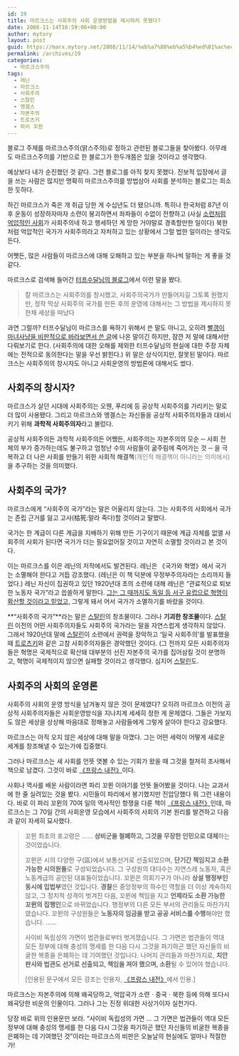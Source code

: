 ```yaml
---
id: 19
title: 마르크스는 사회주의 사회 운영방법을 제시하지 못했다?
date: 2008-11-14T16:59:06+00:00
author: mytory
layout: post
guid: https://marx.mytory.net/2008/11/14/%eb%a7%88%eb%a5%b4%ed%81%ac%ec%8a%a4%eb%8a%94-%ec%82%ac%ed%9a%8c%ec%a3%bc%ec%9d%98-%ec%82%ac%ed%9a%8c-%ec%9a%b4%ec%98%81%eb%b0%a9%eb%b2%95%ec%9d%84-%ec%a0%9c%ec%8b%9c%ed%95%98%ec%a7%80-%eb%aa%bb/
permalink: /archives/19
categories:
  - 마르크스주의
tags:
  - 레닌
  - 마르크스
  - 사회주의
  - 스탈린
  - 엥겔스
  - 자본주의
  - 트로츠키
  - 파리 꼬뮌
---
```

블로그 주제를 마르크스주의(맑스주의)로 정하고 관련된 블로그들을 찾아봤다. 아무래도 마르크스주의를 기반으로 한 블로그가 한두개쯤은 있을 것이라고 생각했다.

예상보다 내가 순진했던 것 같다. 그런 블로그를 아직 찾지 못했다. 진보적 입장에서 글을 쓰는 사람은 많지만 명확히 마르크스주의를 방법삼아 사회를 분석하는 블로그는 희소한 듯하다.

하긴 마르크스가 죽은 개 취급 당한 게 수십년도 더 됐으니까. 특히나 한국처럼 87년 이후 운동이 성장하자마자 소련이 붕괴하면서 좌파들이 수없이 전향하고 (사실 <a href="http://wspaper.org/0_view.php?urn=urn%3Anewsml%3Acounterfire.or.kr%3A20070320T222920%2B0900%3Ac36-capitapALussr%3A1U" target="_blank" title="[옛 소련과 사회주의]로 이동">소련처럼 억압적인 사회</a>가 사회주의네 하고 행세하던 게 망한 거야말로 경축할만한 일이다) 북한처럼 억압적인 국가가 사회주의라고 자처하고 있는 상황에서 그럴 법한 일이라는 생각도 든다.

어쨋든, 많은 사람들이 마르크스에 대해 오해하고 있는 부분을 하나씩 말하는 게 좋을 것 같다.

마르크스로 검색해 들어간 <a href="http://pscsudal.tistory.com/123" target="_blank" title="[수달의 Something else?!의 해당 글]로 이동">터프수달님의 블로그</a>에서 이런 말을 봤다.

> 칼 마르크스는 사회주의를 창시했고, 사회주의국가가 만들어지길 그토록 원했지만, 정작 막상 사회주의 국가를 만든 후의 운영에 대해서는 그 방법을 제시하지 못한채 세상을 떠났다

과연 그럴까? 터프수달님이 마르크스를 욕하기 위해서 쓴 말도 아니고, 오히려 <a href="http://pscsudal.tistory.com/123" target="_blank">빨갱이 마녀사냥을 비판적으로 바라보면서 쓴 글</a>에 나온 말이긴 하지만, 잠깐 저 말에 대해서만 다뤄보기로 한다. (사회주의에 대한 오해를 제외한 터프수달님의 현실에 대한 주장 자체에는 전적으로 동의한다는 말을 우선 밝힌다.) 위 말은 상식이지만, 잘못된 말이다. 마르크스는 사회주의의 창시자도 아니고 사회운영의 방법론에 대해서도 썼다.

## 사회주의 창시자?

마르크스가 살던 시대에 사회주의는 오웬, 푸리에 등 공상적 사회주의를 가리키는 말로 더 많이 사용됐다. 그리고 마르크스와 엥겔스는 자신들을 공상적 사회주의자들과 대비시키기 위해 **과학적 사회주의자**라고 불렀다.

공상적 사회주의든 과학적 사회주의든 어쨌든, 사회주의는 자본주의의 모순 ─ 사회 전체의 부가 증가하는데도 불구하고 엄청난 수의 사람들이 굶주림에 죽어가는 것 ─ 을 극복하고 더 나은 사회를 만들기 위한 사회적 해결책<font color="gray">(개인적 해결책이 아니라는 의미에서)</font>을 추구하는 것을 의미했다.

## 사회주의 국가?

마르크스에게 “사회주의 국가”라는 말은 어울리지 않는다. 그는 사회주의 사회에서 국가는 존립 근거를 잃고 고사(枯死:말라 죽다)할 것이라고 말했다.

국가는 한 계급이 다른 계급을 지배하기 위해 만든 기구이기 때문에 계급 자체를 없앨 사회주의 사회가 된다면 국가가 더는 필요없어질 것이고 자연히 소멸할 것이라고 본 것이다.

이는 마르크스를 이은 레닌의 저작에서도 발견된다. 레닌은 《국가와 혁명》에서 국가는 소멸해야 한다고 거듭 강조했다. (레닌은 이 책 덕분에 무정부주의자라는 소리까지 들었다.) 레닌 자신이 집권하고 있던 1920년대 초의 소련에 대해 레닌은 “관료적으로 퇴보한 노동자 국가”라고 씁쓸하게 말한다. <a href="http://wspaper.org/0_view.php?urn=urn%3Anewsml%3Acounterfire.or.kr%3A20070612T221746%2B0900%3Ac48-RSSR%3A1U" title="[러시아 혁명은 왜 실패했는가?]로 이동" target="_blank">그는 그 때까지도 독일 등 서구 유럽으로 혁명이 확산할 것이라고 믿었고,</a> 그렇게 돼서 어서 국가가 소멸하기를 바랐을 것이다. 

**“사회주의 국가”**라는 말은 <a href="http://wspaper.org/0_view.php?urn=urn%3Anewsml%3Acounterfire.or.kr%3A20070612T222248%2B0900%3Ac48-marxismStaline%3A1U" title="[스탈린주의의 성격]으로 이동" target="_blank">스탈린</a>의 창조물이다. 그러나 **기괴한 창조물**이다. <a href="http://wspaper.org/0_view.php?urn=urn%3Anewsml%3Acounterfire.or.kr%3A20070612T222248%2B0900%3Ac48-marxismStaline%3A1U" title="[스탈린주의의 성격]으로 이동" target="_blank">스탈린</a> 이전의 어떤 사회주의자들도 사회주의 국가라는 말을 자연스럽게 생각하지 않았다. 그래서 1920년대 말에 <a href="http://wspaper.org/0_view.php?urn=urn%3Anewsml%3Acounterfire.or.kr%3A20070612T222248%2B0900%3Ac48-marxismStaline%3A1U" title="[스탈린주의의 성격]으로 이동" target="_blank">스탈린</a>이 소련에서 권력을 장악하고 ‘일국 사회주의’를 발표했을 때 <a href="http://wspaper.org/0_view.php?urn=urn%3Anewsml%3Acounterfire.or.kr%3A20040907T000000%2B0900%3Aw13.0-254" title="[트로츠키는 누구였는가?]로 이동" target="_blank">트로츠키</a>와 같은 고참 사회주의자들은 경악했던 것이다. (그 전까지 모든 사회주의자들은 혁명은 국제적으로 확산돼 대부분의 선진 자본주의 국가를 집어삼킬 것이 분명하고, 혁명이 국제적이지 않으면 실패할 것이라고 생각했다. 심지어 <a href="http://wspaper.org/0_view.php?urn=urn%3Anewsml%3Acounterfire.or.kr%3A20070612T222248%2B0900%3Ac48-marxismStaline%3A1U" title="[스탈린주의의 성격]으로 이동" target="_blank">스탈린</a>도.

## 사회주의 사회의 운영론

사회주의 사회의 운영 방식을 남겨놓지 않은 것이 문제였다? 오히려 마르크스 이전의 공상적 사회주의자들은 사회운영방식을 지나치게 세세히 정한 게 문제였다. 그들은 가보지도 않은 세상을 상상해 마음대로 정해놓고 사람들에게 그렇게 살아야 한다고 강요했다.

마르크스는 아직 오지 않은 세상에 대해 말을 아꼈다. 그는 어떤 세력이 어떻게 새로운 세계를 창조해낼 수 있는가에 집중했다.

그러나 마르크스는 새 사회를 언뜻 엿볼 수 있는 기회가 왔을 때 그것을 철저히 조사해서 책으로 남겼다. 그것이 바로 <a href="http://www.yes24.com/Goods/FTGoodsView.aspx?goodsNo=350982&CategoryNumber=001001010007" title="[Yes24의 프랑스 내전 항목]으로 이동" target="_blank">《프랑스 내전》</a>이다.

사회나 역사를 배운 사람이라면 파리 꼬뮌 이야기를 언뜻 들어봤을 것이다. 나는 교과서에 한 줄 실려있는 것을 봤다. 시민들이 파리에서 봉기했지만 진압당했다 뭐 그런 내용이다. 바로 이 파리 꼬뮌의 70여 일의 역사적인 항쟁을 다룬 책이 <a href="http://www.yes24.com/Goods/FTGoodsView.aspx?goodsNo=350982&CategoryNumber=001001010007" title="[Yes24의 프랑스 내전 항목]으로 이동" target="_blank">《프랑스 내전》</a>인데, 마르크스는 그 70일 간의 사회운영 모습에서 사회주의 사회의 기본 원리를 발견하고 다음과 같이 자세히 묘사했다.

> 꼬뮌 최초의 포고령은 …… **상비군을 철폐하고, 그것을 무장한 인민으로 대체**하는 것이었습니다.
> 
> 꼬뮌은 시의 다양한 구(區)에서 보통선거로 선출되었으며, **단기간 책임지고 소환 가능한 시의원들**로 구성되었습니다. 그 구성원의 대다수는 자연스레 노동자, 혹은 노동계급의 공인된 대표들이었습니다. 꼬뮌은 의회기구가 아니라 **상설 행정부인 동시에 입법부**였던 것입니다. **경찰**은 중앙정부의 하수인 역할을 더 이상 계속하지 않고, 그 정치적 성격이 벗겨진 다음, 꼬뮌에 책임을 지고 **언제라도 소환 가능한 꼬뮌의 집행인**으로 바뀌었습니다. 행정부의 다른 모든 부서의 관리들도 마찬가지였습니다. 꼬뮌의 구성원들은 **노동자의 임금을 받고 공공 서비스를 수행**해야만 했습니다. ……
> 
> 사이비 독립성의 가면이 법관들로부터 벗겨졌습니다. 그 가면은 법관들이 역대 모든 정부에 대해 충성의 맹세를 한 다음 다시 그것을 파기하곤 했던 자신들의 비굴한 복종을 은폐하는 데 기여했던 것입니다. 나머지 관리들과 마찬가지로, **치안판사와 법관도 선거로 선출되고, 책임을 져야 했으며, 소환**될 수 있어야 했습니다.
> 
> <p class="link">
>   [인용된 문구에서 모든 강조는 인용자, <a href="http://www.yes24.com/Goods/FTGoodsView.aspx?goodsNo=350982&CategoryNumber=001001010007" title="[Yes24의 프랑스 내전 항목]으로 이동" target="_blank">《프랑스 내전》</a>에서 인용.]
> </p>

마르크스는 자본주의에 의해 왜곡당하고, 억압국가 소련ㆍ중국ㆍ북한 등에 의해 또다시 왜곡당한 비운의 인물이다. 그러나 그는 진정 위대한 사상가이자 실천가다. 

당장 바로 위의 인용문만 보라. “사이비 독립성의 가면 … 그 가면은 법관들이 역대 모든 정부에 대해 충성의 맹세를 한 다음 다시 그것을 파기하곤 했던 자신들의 비굴한 복종을 은폐하는 데 기여했던 것”이라는 마르크스의 비판은 오늘날의 현실에도 얼마나 적절한가!